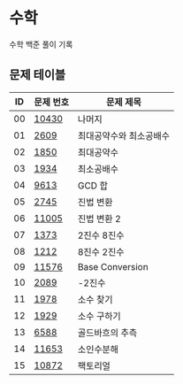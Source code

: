 # 수학 <Math>
수학 백준 풀이 기록
## 문제 테이블
|ID|문제 번호|문제 제목|
|---|------|---|
|00|[10430](https://www.acmicpc.net/problem/10430)|나머지|
|01|[2609](https://www.acmicpc.net/problem/2609)|최대공약수와 최소공배수|
|02|[1850](https://www.acmicpc.net/problem/1850)|최대공약수|
|03|[1934](https://www.acmicpc.net/problem/1934)|최소공배수|
|04|[9613](https://www.acmicpc.net/problem/9613)|GCD 합|
|05|[2745](https://www.acmicpc.net/problem/2745)|진법 변환|
|06|[11005](https://www.acmicpc.net/problem/11005)|진법 변환 2|
|07|[1373](https://www.acmicpc.net/problem/1373)|2진수 8진수|
|08|[1212](https://www.acmicpc.net/problem/1212)|8진수 2진수|
|09|[11576](https://www.acmicpc.net/problem/11576)|Base Conversion|
|10|[2089](https://www.acmicpc.net/problem/2089)|-2진수|
|11|[1978](https://www.acmicpc.net/problem/1978)|소수 찾기|
|12|[1929](https://www.acmicpc.net/problem/1929)|소수 구하기|
|13|[6588](https://www.acmicpc.net/problem/6588)|골드바흐의 추측|
|14|[11653](https://www.acmicpc.net/problem/11653)|소인수분해|
|15|[10872](https://www.acmicpc.net/problem/10872)|팩토리얼|
